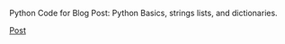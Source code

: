 Python Code for Blog Post: Python Basics, strings lists, and dictionaries.

[Post](https://www.chuckautomates.com/python-basics-strings-lists-and-dictionaries/)

